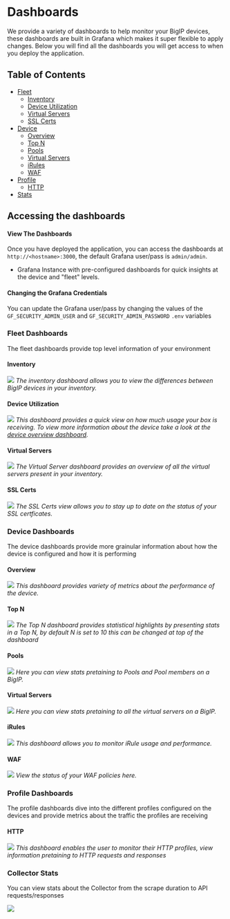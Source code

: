 <!-- Provide a glance at what dashboards can provide to the user -->
# Dashboards

We provide a variety of dashboards to help monitor your BigIP devices, these dashboards are built in Grafana which makes it super flexible to apply changes. Below you will find all the dashboards you will get access to when you deploy the application.

## Table of Contents
- [Fleet](#fleet-dashboards)
    - [Inventory](#inventory)
    - [Device Utilization](#device-utilization)
    - [Virtual Servers](#virtual-servers)
    - [SSL Certs](#ssl-certs)
- [Device](#device-dashboards)
    - [Overview](#overview)
    - [Top N](#top-n)
    - [Pools](#pools)
    - [Virtual Servers](#virtual-servers-1)
    - [iRules](#irules)
    - [WAF](.dashboard.)
- [Profile](#profile-dashboards)
    - [HTTP](#http)
- [Stats](#collector-stats)

## Accessing the dashboards

#### View The Dashboards
Once you have deployed the application, you can access the dashboards at `http://<hostname>:3000`, the default Grafana user/pass is `admin/admin`.

* Grafana Instance with pre-configured dashboards for quick insights at the device and "fleet" levels.

#### Changing the Grafana Credentials

You can update the Grafana user/pass by changing the values of the `GF_SECURITY_ADMIN_USER` and `GF_SECURITY_ADMIN_PASSWORD` `.env` variables


### Fleet Dashboards

The fleet dashboards provide top level information of your environment

#### Inventory
![](./assets/BigIP-Fleet-Inventory.png)
*The inventory dashboard allows you to view the differences between BigIP devices in your inventory.*

#### Device Utilization
![](./assets/BigIP-Fleet-Device-Utilization.png)
*This dashboard provides a quick view on how much usage your box is receiving. To view more information about the device take a look at the [device overview dashboard](#overview).*

#### Virtual Servers
![](./assets/BigIP-Fleet-Virtual-Server.png)
*The Virtual Server dashboard provides an overview of all the virtual servers present in your inventory.*


#### SSL Certs
![](./assets/BigIP-Fleet-SSL-Certs.png)
*The SSL Certs view allows you to stay up to date on the status of your SSL certficates.*

### Device Dashboards

The device dashboards provide more grainular information about how the device is configured and how it is performing

#### Overview
![](./assets/BipIP-Device-Overview.png)
*This dashboard provides variety of metrics about the performance of the device.*
#### Top N
![](./assets/BigIP-Device-TopN.png)
*The Top N dashboard provides statistical highlights by presenting stats in a Top N, by default N is set to 10 this can be changed at top of the dashboard*
#### Pools
![](./assets/BigIP-Device-Pools.png)
*Here you can view stats pretaining to Pools and Pool members on a BigIP.*


#### Virtual Servers
![](./assets/BigIP-Device-Virtual-Server.png)
*Here you can view stats pretaining to all the virtual servers on a BigIP.*

#### iRules
![](./assets/BigIP-Device-iRules.png)
*This dashboard allows you to monitor iRule usage and performance.*

#### WAF

![](./assets/BigIP-Device-WAF.png)
*View the status of your WAF policies here.*



### Profile Dashboards

The profile dashboards dive into the different profiles configured on the devices and provide metrics about the traffic the profiles are receiving

#### HTTP

![](./assets/BigIP-Device:Profile-HTTP.png)
*This dashboard enables the user to monitor their HTTP profiles, view information pretaining to HTTP requests and responses*


### Collector Stats

You can view stats about the Collector from the scrape duration to API requests/responses

![](./assets/Collector-Stats.png)